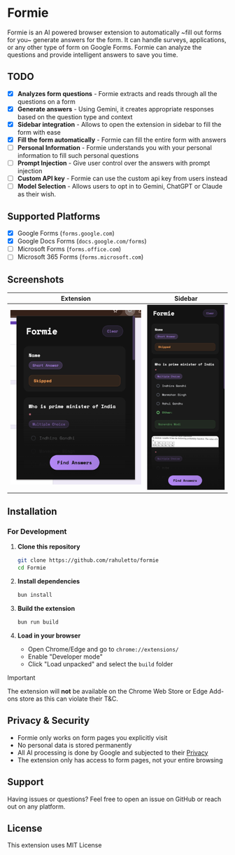 # Formie

Formie is an AI powered browser extension to automatically ~fill out forms for you~ generate answers for the form.
It can handle surveys, applications, or any other type of form on Google Forms. Formie can analyze the questions and provide intelligent answers to save you time.

## TODO

- [x] **Analyzes form questions** - Formie extracts and reads through all the questions on a form
- [x] **Generate answers** - Using Gemini, it creates appropriate responses based on the question type and context
- [x] **Sidebar integration** - Allows to open the extension in sidebar to fill the form with ease
- [x] **Fill the form automatically** - Formie can fill the entire form with answers
- [ ] **Personal Information** - Formie understands you with your personal information to fill such personal questions
- [ ] **Prompt Injection** - Give user control over the answers with prompt injection
- [ ] **Custom API key** - Formie can use the custom api key from users instead
- [ ] **Model Selection** - Allows users to opt in to Gemini, ChatGPT or Claude as their wish.

## Supported Platforms

- [x] Google Forms (`forms.google.com`)
- [x] Google Docs Forms (`docs.google.com/forms`)
- [ ] Microsoft Forms (`forms.office.com`)
- [ ] Microsoft 365 Forms (`forms.microsoft.com`)

## Screenshots

| Extension                                | Sidebar                                  |
| ---------------------------------------- | ---------------------------------------- |
| ![alt text](assets/readme/extension.png) | ![alt text](assets/readme/sidepanel.png) |

## Installation

### For Development

1. **Clone this repository**

   ```bash
   git clone https://github.com/rahuletto/formie
   cd Formie
   ```

2. **Install dependencies**

   ```bash
   bun install
   ```

3. **Build the extension**

   ```bash
   bun run build
   ```

4. **Load in your browser**
   - Open Chrome/Edge and go to `chrome://extensions/`
   - Enable "Developer mode"
   - Click "Load unpacked" and select the `build` folder

> [!IMPORTANT]
> The extension will **not** be available on the Chrome Web Store or Edge Add-ons store as this can violate their T&C.

## Privacy & Security

- Formie only works on form pages you explicitly visit
- No personal data is stored permanently
- All AI processing is done by Google and subjected to their [Privacy](https://support.google.com/gemini/answer/13594961?hl=en#privacy_notice)
- The extension only has access to form pages, not your entire browsing

## Support

Having issues or questions? Feel free to open an issue on GitHub or reach out on any platform.

## License

This extension uses MIT License
